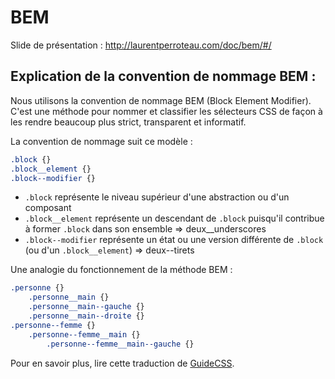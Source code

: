 BEM
===

Slide de présentation : http://laurentperroteau.com/doc/bem/#/

Explication de la convention de nommage BEM :
---------------------------------------------

Nous utilisons la convention de nommage BEM (Block Element Modifier). C'est une méthode pour nommer et classifier les sélecteurs CSS de façon à les rendre beaucoup plus strict, transparent et informatif.

La convention de nommage suit ce modèle :
```css
.block {}
.block__element {}
.block--modifier {}
``` 
* `.block` représente le niveau supérieur d'une abstraction ou d'un composant
* `.block__element` représente un descendant de `.block` puisqu'il contribue à former `.block` dans son ensemble => deux__underscores
* `.block--modifier` représente un état ou une version différente de `.block` (ou d'un `.block__element`) => deux--tirets

Une analogie du fonctionnement de la méthode BEM :

```css
.personne {}
    .personne__main {}
    .personne__main--gauche {}
    .personne__main--droite {}
.personne--femme {}
    .personne--femme__main {}
        .personne--femme__main--gauche {}
```

Pour en savoir plus, lire cette traduction de [GuideCSS](http://guidecss.fr/convention.html).
